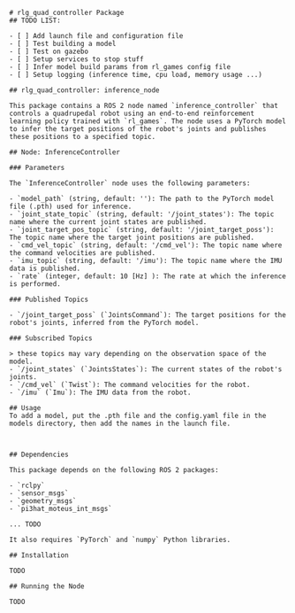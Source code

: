     # rlg_quad_controller Package
    ## TODO LIST:

    - [ ] Add launch file and configuration file
    - [ ] Test building a model
    - [ ] Test on gazebo
    - [ ] Setup services to stop stuff
    - [ ] Infer model build params from rl_games config file
    - [ ] Setup logging (inference time, cpu load, memory usage ...)
    
    ## rlg_quad_controller: inference_node

    This package contains a ROS 2 node named `inference_controller` that controls a quadrupedal robot using an end-to-end reinforcement learning policy trained with `rl_games`. The node uses a PyTorch model to infer the target positions of the robot's joints and publishes these positions to a specified topic.

    ## Node: InferenceController

    ### Parameters

    The `InferenceController` node uses the following parameters:

    - `model_path` (string, default: ''): The path to the PyTorch model file (.pth) used for inference.
    - `joint_state_topic` (string, default: '/joint_states'): The topic name where the current joint states are published.
    - `joint_target_pos_topic` (string, default: '/joint_target_poss'): The topic name where the target joint positions are published.
    - `cmd_vel_topic` (string, default: '/cmd_vel'): The topic name where the command velocities are published.
    - `imu_topic` (string, default: '/imu'): The topic name where the IMU data is published.
    - `rate` (integer, default: 10 [Hz] ): The rate at which the inference is performed.

    ### Published Topics

    - `/joint_target_poss` (`JointsCommand`): The target positions for the robot's joints, inferred from the PyTorch model.

    ### Subscribed Topics

    > these topics may vary depending on the observation space of the model.
    - `/joint_states` (`JointsStates`): The current states of the robot's joints.
    - `/cmd_vel` (`Twist`): The command velocities for the robot.
    - `/imu` (`Imu`): The IMU data from the robot.

    ## Usage
    To add a model, put the .pth file and the config.yaml file in the models directory, then add the names in the launch file.



    ## Dependencies

    This package depends on the following ROS 2 packages:

    - `rclpy`
    - `sensor_msgs`
    - `geometry_msgs`
    - `pi3hat_moteus_int_msgs`

    ... TODO 

    It also requires `PyTorch` and `numpy` Python libraries.

    ## Installation

    TODO

    ## Running the Node

    TODO
